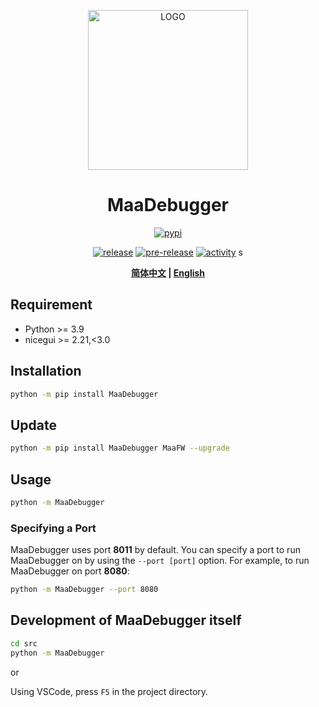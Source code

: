<p align="center">
  <img alt="LOGO" src="https://cdn.jsdelivr.net/gh/MaaAssistantArknights/design@main/logo/maa-logo_512x512.png" width="256" height="256" />
</p>

<div align="center">

# MaaDebugger

<a href="https://pypi.org/project/MaaDebugger/" target="_blank"><img alt="pypi" src="https://img.shields.io/pypi/dm/MaaDebugger?logo=pypi&label=PyPI"></a>

<a href="https://github.com/MaaXYZ/MaaDebugger/releases/latest" target="_blank"><img alt="release" src="https://img.shields.io/github/v/release/MaaXYZ/MaaDebugger?label=Release"></a>
<a href="https://github.com/MaaXYZ/MaaDebugger/releases" target="_blank"><img alt="pre-release" src="https://img.shields.io/github/v/release/MaaXYZ/MaaDebugger?include_prereleases&label=Pre-Release"></a>
<a href="https://github.com/MaaXYZ/MaaDebugger/commits/main/" target="_blank"><img alt="activity" src="https://img.shields.io/github/commit-activity/m/MaaXYZ/MaaDebugger?color=%23ff69b4&label=Commit+Activity"></a>
s

**[简体中文](./README.md) | [English](./README-en.md)**

</div>

## Requirement

- Python >= 3.9
- nicegui >= 2.21,<3.0

## Installation

```bash
python -m pip install MaaDebugger
```

## Update

```bash
python -m pip install MaaDebugger MaaFW --upgrade
```

## Usage

```bash
python -m MaaDebugger
```

### Specifying a Port

MaaDebugger uses port **8011** by default. You can specify a port to run MaaDebugger on by using the `--port [port]` option. For example, to run MaaDebugger on port **8080**:

```bash
python -m MaaDebugger --port 8080
```

## Development of MaaDebugger itself

```bash
cd src
python -m MaaDebugger
```

or

Using VSCode, press `F5` in the project directory.
